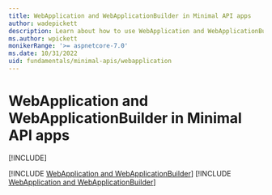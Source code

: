 ```yaml
---
title: WebApplication and WebApplicationBuilder in Minimal API apps
author: wadepickett
description: Learn about how to use WebApplication and WebApplicationBuilder.
ms.author: wpickett
monikerRange: '>= aspnetcore-7.0'
ms.date: 10/31/2022
uid: fundamentals/minimal-apis/webapplication
---
```


# WebApplication and WebApplicationBuilder in Minimal API apps

[!INCLUDE[](~/includes/not-latest-version.md)]

[!INCLUDE [WebApplication and WebApplicationBuilder](~/fundamentals/minimal-apis/includes/webapplication7.md)]
[!INCLUDE [WebApplication and WebApplicationBuilder](~/fundamentals/minimal-apis/includes/webapplication8.md)]
